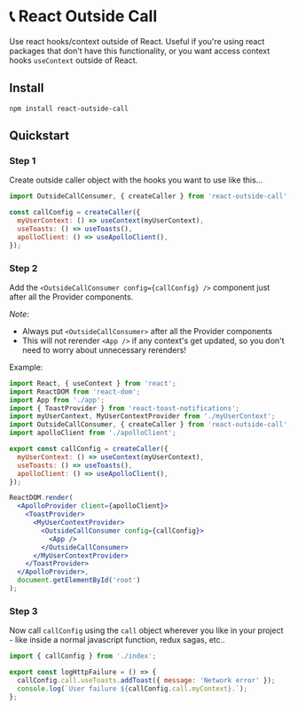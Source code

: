 # 📞 React Outside Call

Use react hooks/context outside of React. Useful if you're using react packages that don't have this functionality, or you want access context hooks `useContext` outside of React.

## Install

```
npm install react-outside-call
```

## Quickstart

### Step 1

Create outside caller object with the hooks you want to use like this...
```jsx
import OutsideCallConsumer, { createCaller } from 'react-outside-call';

const callConfig = createCaller({
  myUserContext: () => useContext(myUserContext),
  useToasts: () => useToasts(),
  apolloClient: () => useApolloClient(),
});
```


### Step 2

Add the `<OutsideCallConsumer config={callConfig} />` component just after all the Provider components.

*Note*: 

- Always put `<OutsideCallConsumer>` after all the Provider components
- This will not rerender `<App />` if any context's get updated, so you don't need to worry about unnecessary rerenders!


Example:

```jsx
import React, { useContext } from 'react';
import ReactDOM from 'react-dom';
import App from './app';
import { ToastProvider } from 'react-toast-notifications';
import myUserContext, MyUserContextProvider from './myUserContext';
import OutsideCallConsumer, { createCaller } from 'react-outside-call';
import apolloClient from './apolloClient';

export const callConfig = createCaller({
  myUserContext: () => useContext(myUserContext),
  useToasts: () => useToasts(),
  apolloClient: () => useApolloClient(),
});

ReactDOM.render(
  <ApolloProvider client={apolloClient}>
    <ToastProvider>
      <MyUserContextProvider>
        <OutsideCallConsumer config={callConfig}> 
          <App />
        </OutsideCallConsumer>
      </MyUserContextProvider>
    </ToastProvider>
  </ApolloProvider>,
  document.getElementById('root')
);
```



### Step 3
Now call `callConfig` using the `call` object wherever you like in your project - like inside a normal javascript function, redux sagas, etc..
```jsx
import { callConfig } from './index';

export const logHttpFailure = () => {
  callConfig.call.useToasts.addToast({ message: 'Network error' });
  console.log(`User failure ${callConfig.call.myContext}.`);
};
```

